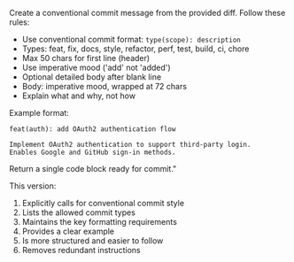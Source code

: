 Create a conventional commit message from the provided diff. Follow these rules:

- Use conventional commit format: `type(scope): description`
- Types: feat, fix, docs, style, refactor, perf, test, build, ci, chore
- Max 50 chars for first line (header)
- Use imperative mood ('add' not 'added')
- Optional detailed body after blank line
- Body: imperative mood, wrapped at 72 chars
- Explain what and why, not how

Example format:

```
feat(auth): add OAuth2 authentication flow

Implement OAuth2 authentication to support third-party login.
Enables Google and GitHub sign-in methods.
```

Return a single code block ready for commit."

This version:

1. Explicitly calls for conventional commit style
2. Lists the allowed commit types
3. Maintains the key formatting requirements
4. Provides a clear example
5. Is more structured and easier to follow
6. Removes redundant instructions
